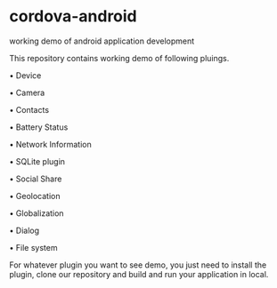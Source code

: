 # cordova-android

working demo of android application development

This repository contains working demo of following pluings.

•	Device

•	Camera

•	Contacts

•	Battery Status

•	Network Information

•	SQLite plugin

•	Social Share

•	Geolocation

•	Globalization

•	Dialog

•	File system

For whatever plugin you want to see demo, you just need to install the plugin, clone our repository and build and run your application in local.
